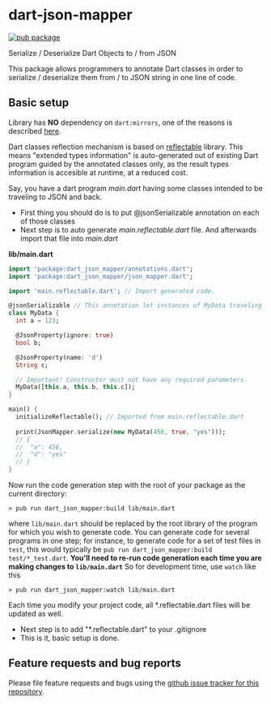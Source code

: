 # dart-json-mapper

[![pub package](https://img.shields.io/pub/v/dart_json_mapper.svg)](https://pub.dartlang.org/packages/dart_json_mapper)

Serialize / Deserialize Dart Objects to / from JSON

This package allows programmers to annotate Dart classes in order to
  serialize / deserialize them from / to JSON string in one line of code.
  
## Basic setup

Library has **NO** dependency on `dart:mirrors`, one of the reasons is described [here][1].

Dart classes reflection mechanism is based on [reflectable][3] library. This means "extended types information" is auto-generated out of existing Dart program guided by the annotated classes only, as the result types information is accesible at runtime, at a reduced cost.

Say, you have a dart program *main.dart* having some classes intended to be traveling to JSON and back.
- First thing you should do is to put @jsonSerializable annotation on each of those classes
- Next step is to auto generate *main.reflectable.dart* file. And afterwards import that file into *main.dart*

**lib/main.dart**
```dart
import 'package:dart_json_mapper/annotations.dart';
import 'package:dart_json_mapper/json_mapper.dart';

import 'main.reflectable.dart'; // Import generated code.

@jsonSerializable // This annotation let instances of MyData traveling to/from JSON
class MyData {
  int a = 123;

  @JsonProperty(ignore: true)
  bool b;

  @JsonProperty(name: 'd')
  String c;

  // Important! Constructor must not have any required parameters.
  MyData([this.a, this.b, this.c]);
}

main() {
  initializeReflectable(); // Imported from main.reflectable.dart
  
  print(JsonMapper.serialize(new MyData(456, true, "yes")));
  // { 
  //  "a": 456,
  //  "d": "yes"
  // }
}
```

Now run the code generation step with the root of your package as the current
directory:

```shell
> pub run dart_json_mapper:build lib/main.dart
```

where `lib/main.dart` should be replaced by the root library of the
program for which you wish to generate code. You can generate code for
several programs in one step; for instance, to generate code for a set of
test files in `test`, this would typically be
`pub run dart_json_mapper:build test/*_test.dart`.
**You'll need to re-run code generation each time you are making changes to `lib/main.dart`**
So for development time, use `watch` like this

```shell
> pub run dart_json_mapper:watch lib/main.dart
```

Each time you modify your project code, all *.reflectable.dart files will be updated as well.
- Next step is to add "*.reflectable.dart" to your .gitignore
- This is it, basic setup is done.


## Feature requests and bug reports

Please file feature requests and bugs using the
[github issue tracker for this repository][2].



[1]: https://github.com/flutter/flutter/issues/1150
[2]: https://github.com/k-paxian/dart-json-mapper/issues
[3]: https://pub.dartlang.org/packages/reflectable
